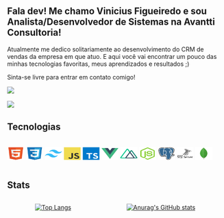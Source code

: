 ## Fala dev! Me chamo Vinicius Figueiredo e sou Analista/Desenvolvedor de Sistemas na Avantti Consultoria!

Atualmente me dedico solitariamente ao desenvolvimento do CRM de vendas da empresa em que atuo. E aqui você vai encontrar um pouco das minhas tecnologias favoritas, meus aprendizados e resultados ;)

Sinta-se livre para entrar em contato comigo!

<a href="https://www.linkedin.com/in/vifigueiredo" target="_blank"><img src="https://img.shields.io/badge/-LinkedIn-%230077B5?style=for-the-badge&logo=linkedin&logoColor=white" target="blank"></a>

<a href="mailto:vifigueiredo@outlook.com.br" target="_blank"><img src="https://img.shields.io/badge/-LinkedIn-%230077B5?style=for-the-badge&logo=linkedin&logoColor=white" target="blank"></a> 

  ## Tecnologias

<div style="display: inline_block"><br>
  <img align="center" alt="" height="30" width="40" src="https://raw.githubusercontent.com/devicons/devicon/master/icons/html5/html5-original.svg">
  <img align="center" alt="" height="30" width="40" src="https://raw.githubusercontent.com/devicons/devicon/master/icons/css3/css3-original.svg">
  <img align="center" alt="" height="30" width="40" src="https://raw.githubusercontent.com/devicons/devicon/master/icons/tailwindcss/tailwindcss-plain.svg">
  <img align="center" alt="" height="30" width="40" src="https://raw.githubusercontent.com/devicons/devicon/master/icons/javascript/javascript-original.svg">
  <img align="center" alt="" height="30" width="40" src="https://raw.githubusercontent.com/devicons/devicon/master/icons/typescript/typescript-original.svg">
  <img align="center" alt="" height="30" width="40" src="https://raw.githubusercontent.com/devicons/devicon/master/icons/vuejs/vuejs-original.svg">
  <img align="center" alt="" height="30" width="40" src="https://raw.githubusercontent.com/devicons/devicon/master/icons/nuxtjs/nuxtjs-original.svg">
  <img align="center" alt="" height="30" width="40" src="https://raw.githubusercontent.com/devicons/devicon/master/icons/nodejs/nodejs-original.svg">
  <img align="center" alt="" height="30" width="40" src="https://raw.githubusercontent.com/devicons/devicon/master/icons/postgresql/postgresql-original.svg">
  <img align="center" alt="" height="30" width="40" src="https://raw.githubusercontent.com/devicons/devicon/master/icons/microsoftsqlserver/microsoftsqlserver-plain-wordmark.svg">
  <img align="center" alt="" height="30" width="40" src="https://raw.githubusercontent.com/devicons/devicon/master/icons/mongodb/mongodb-original.svg">
</div><br>
  
  ## Stats

<div style="display:flex;justify-content:space-around;align-items:center;">

[![Top Langs](https://github-readme-stats.vercel.app/api/top-langs/?username=vifigueiredo&langs_count=10)](https://github.com/anuraghazra/github-readme-stats)

[![Anurag's GitHub stats](https://github-readme-stats.vercel.app/api?username=vifigueiredo)](https://github.com/anuraghazra/github-readme-stats)

</div>